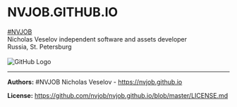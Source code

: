 # NVJOB.GITHUB.IO
<a href="https://nvjob.github.io/" target="_blank">#NVJOB</a><br>
Nicholas Veselov independent software and assets developer<br>
Russia, St. Petersburg
<br><br>
![GitHub Logo](https://github.com/nvjob/nvjob.github.io/raw/master/res/images/nvjob.jpg)


-------------------------------------------------------------------

**Authors:** #NVJOB Nicholas Veselov - https://nvjob.github.io

**License:** https://github.com/nvjob/nvjob.github.io/blob/master/LICENSE.md
